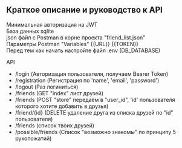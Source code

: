 ## Краткое описание и руководство к API

Минимальная авторизация на JWT <br>
База данных sqlite <br>
json файл с Postman в корне проекта "friend_list.json" <br>
Параметры Postman "Variables" {{URL}} {{TOKEN}} <br>
Перед тем как начать настройте файл .env (DB_DATABASE)

API
- /login (Авторизация пользователя, получаем Bearer Token)
- /registration (Регистрация по 'name', 'email', 'password')
- /logout (Раз логиниться)
- /friends (GET "index" лист друзей)
- /friends (POST "store" передаём в "user_id", 'id' пользователя которого хотите добавить в друзья)
- /friend/{id} (DELETE удаление друга из списка друзей по "id" пользователя)
- /friends (список твоих друзей)
- /possible/friends (Список "возможно знакомы" по принципу 5 рукопожатий)

